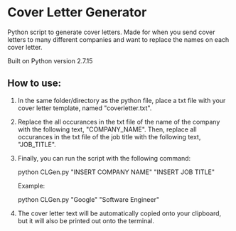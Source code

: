 # Cover Letter Generator

Python script to generate cover letters. Made for when you send cover letters to many different companies and want to replace the names on each cover letter.

Built on Python version 2.7.15

## How to use:

1. In the same folder/directory as the python file, place a txt file with your cover letter template, named "coverletter.txt".

2. Replace the all occurances in the txt file of the name of the company with the following text, "COMPANY_NAME". Then, replace all occurances in the txt file of the job title with the following text, "JOB_TITLE".

3. Finally, you can run the script with the following command:
	
	python CLGen.py "INSERT COMPANY NAME" "INSERT JOB TITLE"
   
   Example:
   
   	python CLGen.py "Google" "Software Engineer"

4. The cover letter text will be automatically copied onto your clipboard, but it will also be printed out onto the terminal.
